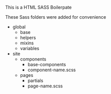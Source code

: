 This is a HTML SASS Boilerpate

These Sass folders were added for convenience
- global
	- base
	- helpers
	- mixins
	- variables
- site
	- components
		- base-components
		- component-name.scss
	- pages
		- partials
		- page-name.scss
